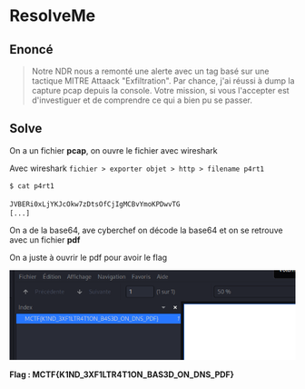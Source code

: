 # ResolveMe

## Enoncé

> Notre NDR nous a remonté une alerte avec un tag  basé sur une tactique MITRE Attaack "Exfiltration". Par chance, j'ai réussi à dump la capture pcap depuis la console. 
> Votre mission, si vous l'accepter est d'investiguer et de comprendre ce qui a bien pu se passer.

## Solve

On a un fichier **pcap**, on ouvre le fichier avec wireshark

Avec wireshark `fichier > exporter objet > http > filename p4rt1`

```shell
$ cat p4rt1

JVBERi0xLjYKJcOkw7zDtsOfCjIgMCBvYmoKPDwvTG
[...]
```

On a de la base64, ave cyberchef on décode la base64 et on se retrouve avec un fichier **pdf**

On a juste à ouvrir le pdf pour avoir le flag 

![](./img/flag.png)

**Flag : MCTF{K1ND_3XF1LTR4T1ON_BAS3D_ON_DNS_PDF}**
